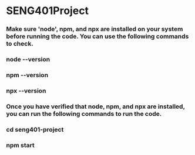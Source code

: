 # SENG401Project

### Make sure 'node', npm, and npx are installed on your system before running the code. You can use the following commands to check. 
### node --version
### npm --version
### npx --version

### Once you have verified that node, npm, and npx are installed, you can run the following commands to run the code.
### cd seng401-project
### npm start


